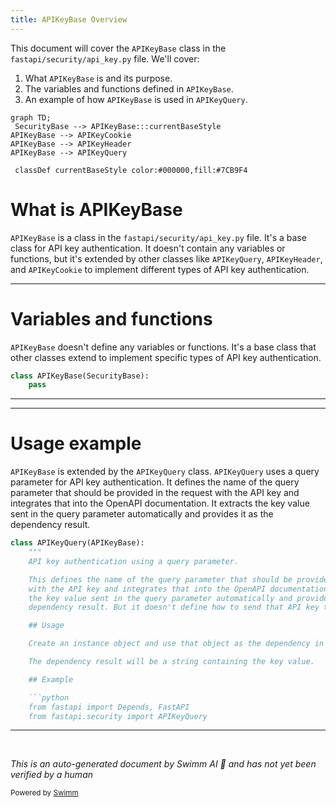 ```yaml
---
title: APIKeyBase Overview
---
```

This document will cover the `APIKeyBase` class in the `fastapi/security/api_key.py` file. We'll cover:

1. What `APIKeyBase` is and its purpose.
2. The variables and functions defined in `APIKeyBase`.
3. An example of how `APIKeyBase` is used in `APIKeyQuery`.

```mermaid
graph TD;
 SecurityBase --> APIKeyBase:::currentBaseStyle
APIKeyBase --> APIKeyCookie
APIKeyBase --> APIKeyHeader
APIKeyBase --> APIKeyQuery

 classDef currentBaseStyle color:#000000,fill:#7CB9F4
```

# What is APIKeyBase

`APIKeyBase` is a class in the `fastapi/security/api_key.py` file. It's a base class for API key authentication. It doesn't contain any variables or functions, but it's extended by other classes like `APIKeyQuery`, `APIKeyHeader`, and `APIKeyCookie` to implement different types of API key authentication.

<SwmSnippet path="/fastapi/security/api_key.py" line="11">

---

# Variables and functions

`APIKeyBase` doesn't define any variables or functions. It's a base class that other classes extend to implement specific types of API key authentication.

```python
class APIKeyBase(SecurityBase):
    pass
```

---

</SwmSnippet>

<SwmSnippet path="/fastapi/security/api_key.py" line="15">

---

# Usage example

`APIKeyBase` is extended by the `APIKeyQuery` class. `APIKeyQuery` uses a query parameter for API key authentication. It defines the name of the query parameter that should be provided in the request with the API key and integrates that into the OpenAPI documentation. It extracts the key value sent in the query parameter automatically and provides it as the dependency result.

````python
class APIKeyQuery(APIKeyBase):
    """
    API key authentication using a query parameter.

    This defines the name of the query parameter that should be provided in the request
    with the API key and integrates that into the OpenAPI documentation. It extracts
    the key value sent in the query parameter automatically and provides it as the
    dependency result. But it doesn't define how to send that API key to the client.

    ## Usage

    Create an instance object and use that object as the dependency in `Depends()`.

    The dependency result will be a string containing the key value.

    ## Example

    ```python
    from fastapi import Depends, FastAPI
    from fastapi.security import APIKeyQuery

````

---

</SwmSnippet>

&nbsp;

*This is an auto-generated document by Swimm AI 🌊 and has not yet been verified by a human*

<SwmMeta version="3.0.0" repo-id="Z2l0aHViJTNBJTNBREVNTy1mYXN0YXBpJTNBJTNBZ2lsYWRuYXZvdA==" repo-name="DEMO-fastapi" doc-type="class"><sup>Powered by [Swimm](/)</sup></SwmMeta>

